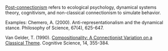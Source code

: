 [Post-connectionism](https://www.um.es/externos/systematicityworkshop/background.php) refers to ecological psychology, dynamical systems theory, cognitivism, and non-classical connectionism to simulate behavior.

Examples:
Chemero, A. (2000). Anti-representationalism and the dynamical stance. Philosophy of Science, 67(4), 625-647.

Van Gelder, T. (1990). [Compositionality: A Connectionist Variation on a Classical Theme](http://csjarchive.cogsci.rpi.edu/1990v14/i03/p0355p0384/MAIN.PDF). Cognitive Science, 14, 355-384.
